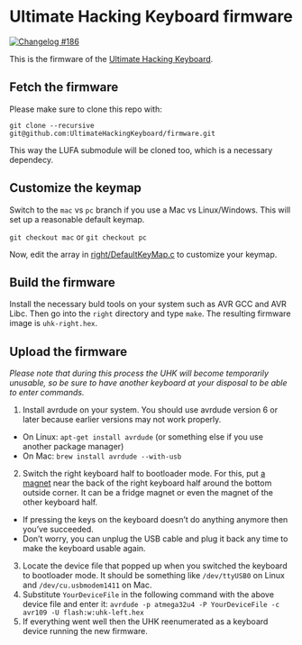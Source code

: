 Ultimate Hacking Keyboard firmware
==================================

[![Changelog #186](https://img.shields.io/badge/changelog-%23186-lightgrey.svg)](https://changelog.com/186)

This is the firmware of the [Ultimate Hacking Keyboard](https://ultimatehackingkeyboard.com/).

## Fetch the firmware

Please make sure to clone this repo with:

`git clone --recursive git@github.com:UltimateHackingKeyboard/firmware.git`

This way the LUFA submodule will be cloned too, which is a necessary dependecy.

## Customize the keymap

Switch to the `mac` vs `pc` branch if you use a Mac vs Linux/Windows. This will set up a reasonable default keymap.

`git checkout mac` or `git checkout pc`

Now, edit the array in [right/DefaultKeyMap.c](right/DefaultKeyMap.c) to customize your keymap.

## Build the firmware

Install the necessary buld tools on your system such as AVR GCC and AVR Libc. Then go into the `right` directory and type `make`. The resulting firmware image is `uhk-right.hex`.

## Upload the firmware

*Please note that during this process the UHK will become temporarily unusable, so be sure to have another keyboard at your disposal to be able to enter commands.*

1. Install avrdude on your system. You should use avrdude version 6 or later because earlier versions may not work properly.
 * On Linux: `apt-get install avrdude` (or something else if you use another package manager)
 * On Mac: `brew install avrdude --with-usb`
2. Switch the right keyboard half to bootloader mode. For this, put [a magnet](https://ultimatehackingkeyboard.com/blog/2015/07/20/upgrading-the-firmware-with-a-neodymium-magnet) near the back of the right keyboard half around the bottom outside corner. It can be a fridge magnet or even the magnet of the other keyboard half.
 * If pressing the keys on the keyboard doesn’t do anything anymore then you’ve succeeded.
 * Don’t worry, you can unplug the USB cable and plug it back any time to make the keyboard usable again.
3. Locate the device file that popped up when you switched the keyboard to bootloader mode. It should be something like `/dev/ttyUSB0` on Linux and `/dev/cu.usbmodem1411` on Mac.
4. Substitute `YourDeviceFile` in the following command with the above device file and enter it: `avrdude -p atmega32u4 -P YourDeviceFile -c avr109 -U flash:w:uhk-left.hex`
5. If everything went well then the UHK reenumerated as a keyboard device running the new firmware.
